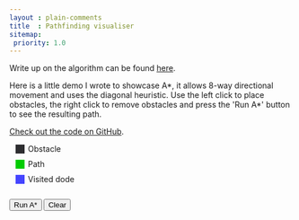 ```yaml
---
layout : plain-comments
title  : Pathfinding visualiser
sitemap:
 priority: 1.0
---
```


Write up on the algorithm can be found [here][1].

Here is a little demo I wrote to showcase A\*, it allows 8-way directional movement and uses the diagonal heuristic. Use the left click to place obstacles, the right click to remove obstacles and press the 'Run A\*' button to see the resulting path.

[Check out the code on GitHub][2].

<div style="margin: 10px;">
<div style="background-color: #2d2d30; border: 1px solid #FFF; float: left; height: 16px; margin-right: 5px; width: 16px;">
</div>
Obstacle
</div>
<div style="margin: 10px;">
<div style="background-color: #00cc00; border: 1px solid #FFF; float: left; height: 16px; margin-right: 5px; width: 16px;">
</div>
Path
</div>
<div style="margin: 10px;">
<div style="background-color: #4444ff; border: 1px solid #FFF; float: left; height: 16px; margin-right: 5px; width: 16px;">
</div>
Visited dode
</div>

<style>
#astar {
 margin:0 auto;
 display:block;
}

#astar:hover {
 cursor:crosshair;
}

#astar-info {
 border:1px #000 solid;
}
</style>

<br />
<section>
<canvas id="astar" oncontextmenu="return false;"><!----></canvas>
<div id="info">
</div>
<div>
<button id="run">Run A*</button>
<button id="clear">Clear</button>
</div>
</section>
<script src="//ajax.googleapis.com/ajax/libs/jquery/1.10.2/jquery.min.js"></script>
<script src="{{ site.baseurl }}/scripts/demos/pathfinding-visualiser.js" async="async"></script>



[1]: /2012/06/a-pathfinding-algorithm.html
[2]: https://github.com/Tyriar/canvas-astar.js
